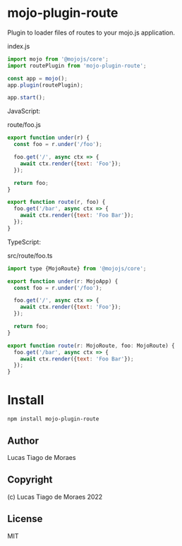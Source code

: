 # mojo-plugin-route

Plugin to loader files of routes to your mojo.js application.

index.js

```js
import mojo from '@mojojs/core';
import routePlugin from 'mojo-plugin-route';

const app = mojo();
app.plugin(routePlugin);

app.start();
```

JavaScript:

route/foo.js

```js
export function under(r) {
  const foo = r.under('/foo');

  foo.get('/', async ctx => {
    await ctx.render({text: 'Foo'});
  });

  return foo;
}

export function route(r, foo) {
  foo.get('/bar', async ctx => {
    await ctx.render({text: 'Foo Bar'});
  }); 
}
```

TypeScript:

src/route/foo.ts

```js
import type {MojoRoute} from '@mojojs/core';

export function under(r: MojoApp) {
  const foo = r.under('/foo');

  foo.get('/', async ctx => {
    await ctx.render({text: 'Foo'});
  });

  return foo;
}

export function route(r: MojoRoute, foo: MojoRoute) {
  foo.get('/bar', async ctx => {
    await ctx.render({text: 'Foo Bar'});
  }); 
}
```

# Install

```
npm install mojo-plugin-route
```

## Author

Lucas Tiago de Moraes

## Copyright

(c) Lucas Tiago de Moraes 2022

## License

MIT